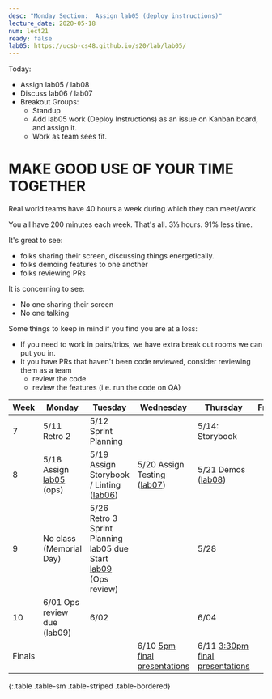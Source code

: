 ```yaml
---
desc: "Monday Section:  Assign lab05 (deploy instructions)"
lecture_date: 2020-05-18
num: lect21
ready: false
lab05: https://ucsb-cs48.github.io/s20/lab/lab05/
---
```



Today:
* Assign lab05 / lab08
* Discuss lab06 / lab07
* Breakout Groups: 
  - Standup
  - Add lab05 work (Deploy Instructions) as an issue on Kanban board, and assign it.
  - Work as team sees fit.

# MAKE GOOD USE OF YOUR TIME TOGETHER

Real world teams have 40 hours a week during which they can meet/work.

You all have 200 minutes each week.  That's all.  3⅓ hours.  91% less time.

It's great to see: 
* folks sharing their screen, discussing things energetically.
* folks demoing features to one another
* folks reviewing PRs

It is concerning to see:
* No one sharing their screen
* No one talking

Some things to keep in mind if you find you are at a loss:
* If you need to work in pairs/trios, we have extra break out rooms we can put you in.
* It you have PRs that haven't been code reviewed, consider reviewing them as a team
  - review the code
  - review the features (i.e. run the code on QA)

| Week | Monday        | Tuesday              | Wednesday |  Thursday      | Friday |
|------|---------------|----------------------|-----------|----------------|--------|
|  7   | 5/11 Retro 2 | 5/12 Sprint Planning |       | 5/14:  Storybook      | |
|  8   | 5/18 Assign [lab05]({{page.lab05}}) (ops) | 5/19  Assign Storybook / Linting ([lab06]({{page.lab06}}))  | 5/20 Assign Testing ([lab07]({{page.lab07}}))      | 5/21  Demos ([lab08]({{page.lab08}}))   | |
|  9   | No class (Memorial Day) | 5/26  <br/> Retro 3 <br /> Sprint Planning <br /> lab05 due <br />  Start [lab09]({{page.lab09}}) (Ops review) |   | 5/28    | |
|  10   | 6/01  Ops review due (lab09)  | 6/02           |        | 6/04 | |
| Finals |  |  | 6/10 [5pm final presentations](https://ucsb-cs48.github.io/s20/exam/5pm_section/) | 6/11 [3:30pm final presentations](https://ucsb-cs48.github.io/s20/exam/330pm_section/) | |
{:.table .table-sm .table-striped .table-bordered}
